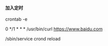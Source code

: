 #### 加入定时

crontab -e

0 \*/1 \* \* \* /usr/bin/curl [https://](http://ddd)www.baidu.com

/sbin/service crond reload


